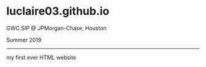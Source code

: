 # luclaire03.github.io

GWC SIP @ JPMorgan-Chase, Houston 

Summer 2019

-----

my first ever HTML website
